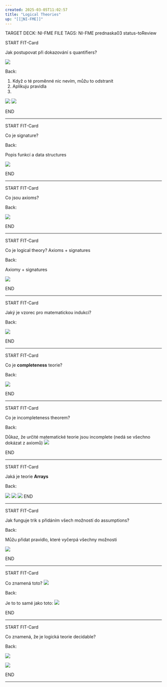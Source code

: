 ```yaml
---
created: 2025-03-05T11:02:57
title: "Logical Theories"
up: "[[📖NI-FME]]"
---
```


TARGET DECK: NI-FME
FILE TAGS: NI-FME prednaska03 status-toReview


START
FIT-Card

Jak postupovat při dokazování s quantifiers?

![](../../Assets/Pasted%20image%2020250305111317.png)

Back:

1. Když o té proměnné nic nevím, můžu to odstranit
2. Aplikuju pravidla
3. 

![](../../Assets/Pasted%20image%2020250305111408.png)
![](../../Assets/Pasted%20image%2020250305111329.png)

END

---


START
FIT-Card

Co je signature?

Back:

Popis funkcí a data structures

![](../../Assets/Pasted%20image%2020250305112527.png)

END

---


START
FIT-Card

Co jsou axioms?

Back:

![](../../Assets/Pasted%20image%2020250305112540.png)

END

---


START
FIT-Card

Co je logical theory? Axioms + signatures

Back:

Axiomy + signatures

![](../../Assets/Pasted%20image%2020250305112508.png)

END

---


START
FIT-Card

Jaký je vzorec pro matematickou indukci?

Back:

![](../../Assets/Pasted%20image%2020250305114105.png)

END

---


START
FIT-Card

Co je **completeness** teorie? 

Back:

![](../../Assets/Pasted%20image%2020250305114558.png)

END

---


START
FIT-Card

Co je incompleteness theorem?

Back:

Důkaz, že určité matematické teorie jsou incomplete (nedá se všechno dokázat z axiomů)
![](../../Assets/Pasted%20image%2020250305114826.png)

END

---


START
FIT-Card

Jaká je teorie **Arrays**

Back:

![](../../Assets/Pasted%20image%2020250305115006.png)
![](../../Assets/Pasted%20image%2020250305114944.png)
![](../../Assets/Pasted%20image%2020250305115553.png)
END

---


START
FIT-Card

Jak funguje trik s přidáním všech možností do assumptions?

Back:

Můžu přidat pravidlo, které vyčerpá všechny možnosti

![](../../Assets/Pasted%20image%2020250305120805.png)

END

---


START
FIT-Card

Co znamená toto?
![](../../Assets/Pasted%20image%2020250305121521.png)

Back:

Je to to samé jako toto:
![](../../Assets/Pasted%20image%2020250305121533.png)

END

---


START
FIT-Card

Co znamená, že je logická teorie decidable?

Back:

![](../../Assets/Pasted%20image%2020250305122437.png)

![](../../Assets/Pasted%20image%2020250305122453.png)

END

---
